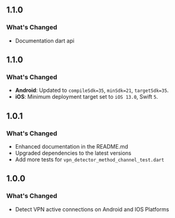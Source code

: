 ## 1.1.0

### What's Changed

- Documentation dart api

## 1.1.0

### What's Changed

- **Android**: Updated to `compileSdk=35`, `minSdk=21`, `targetSdk=35`.
- **iOS**: Minimum deployment target set to `iOS 13.0`, Swift `5`.

## 1.0.1

### What's Changed

- Enhanced documentation in the README.md
- Upgraded dependencies to the latest versions
- Add more tests for `vpn_detector_method_channel_test.dart`

## 1.0.0

### What's Changed

- Detect VPN active connections on Android and IOS Platforms
